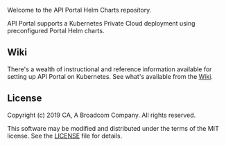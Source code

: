 Welcome to the API Portal Helm Charts repository.

API Portal supports a Kubernetes Private Cloud deployment using preconfigured Portal Helm charts.

## Wiki
There's a wealth of instructional and reference information available for setting up API Portal on Kubernetes. See what's available from the [Wiki](https://github.com/CAAPIM/portal-helm-charts/wiki).

## License
Copyright (c) 2019 CA, A Broadcom Company. All rights reserved.

This software may be modified and distributed under the terms of the MIT license. See the [LICENSE](https://github.com/CAAPIM/portal-helm-charts/blob/master/LICENSE) file for details.
